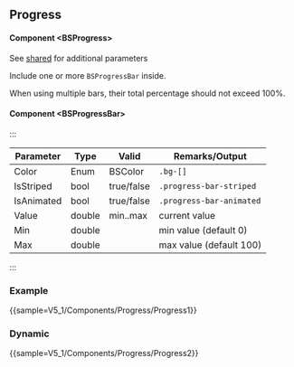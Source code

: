 ﻿## Progress

#### Component \<BSProgress\>
See [shared](layout/shared) for additional parameters    

Include one or more `BSProgressBar` inside.

When using multiple bars, their total percentage should not exceed 100%.

#### Component \<BSProgressBar\>
:::

| Parameter  | Type   | Valid      | Remarks/Output           | 
|------------|--------|------------|--------------------------|
| Color      | Enum   | BSColor    | `.bg-[]`                 | {.table-striped .p-2}
| IsStriped  | bool   | true/false | `.progress-bar-striped`  |
| IsAnimated | bool   | true/false | `.progress-bar-animated` |
| Value      | double | min..max   | current value            |
| Min        | double |            | min value (default 0)    |
| Max        | double |            | max value (default 100)  |

:::

### Example
{{sample=V5_1/Components/Progress/Progress1}}

### Dynamic
{{sample=V5_1/Components/Progress/Progress2}}
